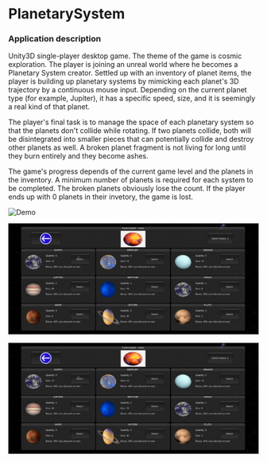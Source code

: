 # PlanetarySystem

<h3> Application description </h3>

Unity3D single-player desktop game.
The theme of the game is cosmic exploration. The player is joining an unreal world where he becomes a Planetary System creator. Settled up with an inventory of planet items, the player is building up planetary systems by mimicking each planet's 3D trajectory by a continuous mouse input. Depending on the current planet type (for example, Jupiter), it has a specific speed, size, and it is seemingly a real kind of that planet.

The player's final task is to manage the space of each planetary system so that the planets don't collide while rotating. If two planets collide, both will be disintegrated into smaller pieces that can potentially collide and destroy other planets as well. A broken planet fragment is not living for long until they burn entirely and they become ashes.

The game's progress depends of the current game level and the planets in the inventory. A minimum number of planets is required for each system to be completed. The broken planets obviously lose the count. If the player ends up with 0 planets in their invetory, the game is lost.

![Demo](https://github.com/BogdanPolitic/Demos/blob/main/Planetary-System-demo.gif?raw=true)

![Demo](https://github.com/BogdanPolitic/Demos/blob/main/PlanetInventory.jpg?raw=true)

<p align="center">
  <img src="https://github.com/BogdanPolitic/Demos/blob/main/PlanetInventory.jpg" />
</p>
